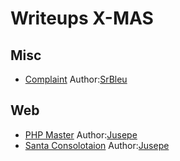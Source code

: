 # Writeups X-MAS
## Misc

- [Complaint](https://github.com/srbleu/Writeups-en-MarkDown/blob/master/CTFTasks/2k20/X-MAS/Misc.md) Author:[SrBleu](https://twitter.com/srbleu)

## Web

- [PHP Master](https://blog.itasahobby.com/posts/x-mas/#php-master) Author:[Jusepe](https://twitter.com/Jusepe_it)
- [Santa Consolotaion](https://blog.itasahobby.com/posts/x-mas/#santas-consolation) Author:[Jusepe](https://twitter.com/Jusepe_it)
